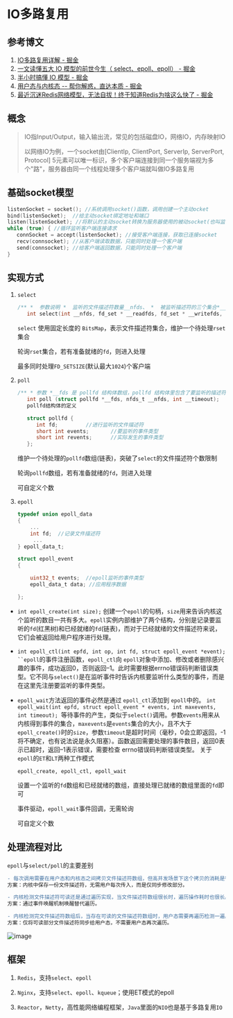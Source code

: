 # IO多路复用

## 参考博文

1. [IO多路复用详解 - 掘金](https://juejin.cn/post/7263731372606341177)
2. [一文读懂五大 IO 模型的前世今生（ select、epoll、epoll） - 掘金](https://juejin.cn/post/7265903586223456295)
3. [半小时搞懂 IO 模型 - 掘金](https://juejin.cn/post/7261252130441707557)
4. [用户态与内核态 -- 帮你解惑，直达本质 - 掘金](https://juejin.cn/post/6920621924791894023)
5. [最近沉迷Redis网络模型，无法自拔！终于知道Redis为啥这么快了 - 掘金](https://juejin.cn/post/7174290554467909639)

## 概念

> IO指Input/Output，输入输出流，常见的包括磁盘IO，网络IO，内存映射IO
> 
> 以网络IO为例，一个socket由[ClientIp, ClientPort, ServerIp, ServerPort, Protocol] 5元素可以唯一标识，多个客户端连接到同一个服务端视为多个"路"，服务器由同一个线程处理多个客户端就叫做IO多路复用

## 基础socket模型

```c
listenSocket = socket(); //系统调用socket()函数，调用创建一个主动ocket
bind(listenSocket);  //给主动socket绑定地址和端口
listen(listenSocket); //将默认的主动socket转换为服务器使用的被动socket(也叫监听socket)
while (true) { //循环监听客户端连接请求
   connSocket = accept(listenSocket); //接受客户端连接，获取已连接socket
   recv(connsocket); //从客户端读取数据，只能同时处理一个客户端
   send(connsocket); //给客户端返回数据，只能同时处理一个客户端
}
```

## 实现方式

1. `select`
   
   ```c
   /** *  参数说明 *  监听的文件描述符数量__nfds、 *  被监听描述符的三个集合*__readfds,*__writefds和*__exceptfds *  监听时阻塞等待的超时时长*__timeout *  返回值：返回一个socket对应的文件描述符    */
      int select(int __nfds, fd_set * __readfds, fd_set * __writefds, fd_set * __exceptfds, struct timeval * __timeout)
   ```
   
    `select` 使用固定长度的 `BitsMap`，表示文件描述符集合，维护一个待处理`rset`集合
   
    轮询`rset`集合，若有准备就绪的`fd`，则进入处理
   
    最多同时处理`FD_SETSIZE`(默认最大`1024`)个客户端

2. `poll`
   
   ```c
   /** * 参数 *__fds 是 pollfd 结构体数组，pollfd 结构体里包含了要监听的描述符，以及该描述符上要监听的事件类型 * 参数 __nfds 表示的是 *__fds 数组的元素个数 *  __timeout 表示 poll 函数阻塞的超时时间    */
      int poll (struct pollfd *__fds, nfds_t __nfds, int __timeout);
      pollfd结构体的定义
   
      struct pollfd {
         int fd;         //进行监听的文件描述符
         short int events;       //要监听的事件类型
         short int revents;      //实际发生的事件类型
      };
   ```
   
   维护一个待处理的`pollfd`数组(链表)，突破了`select`的文件描述符个数限制
   
   轮询`pollfd`数组，若有准备就绪的`fd`，则进入处理
   
   可自定义个数

3. `epoll`
   
   ```c
   typedef union epoll_data
   {
       ...
       int fd;  //记录文件描述符
        ...
   } epoll_data_t;
   
   struct epoll_event
   {
   
       uint32_t events;  //epoll监听的事件类型
       epoll_data_t data; //应用程序数据
   
   };
   ```
- `int epoll_create(int size);` 创建一个`epoll`的句柄，`size`用来告诉内核这个监听的数目一共有多大。`epoll`实例内部维护了两个结构，分别是记录要监听的`fd`(红黑树)和已经就绪的`fd`(链表)，而对于已经就绪的文件描述符来说，它们会被返回给用户程序进行处理。

- `int epoll_ctl(int epfd, int op, int fd, struct epoll_event *event); ``epoll`的事件注册函数，`epoll_ctl`向 `epoll`对象中添加、修改或者删除感兴趣的事件，成功返回0，否则返回–1。此时需要根据errno错误码判断错误类型。它不同与`select()`是在监听事件时告诉内核要监听什么类型的事件，而是在这里先注册要监听的事件类型。

- `epoll_wait`方法返回的事件必然是通过 `epoll_ctl`添加到 `epoll`中的。 `int epoll_wait(int epfd, struct epoll_event * events, int maxevents, int timeout); `等待事件的产生，类似于`select()`调用。参数`events`用来从内核得到事件的集合，`maxevents`是`events`集合的大小，且不大于`epoll_create()`时的`size`，参数`timeout`是超时时间（毫秒，0会立即返回，-1将不确定，也有说法说是永久阻塞）。函数返回需要处理的事件数目，返回0表示已超时，返回–1表示错误，需要检查 errno错误码判断错误类型。 关于`epoll`的`ET`和`LT`两种工作模式
  
  `epoll_create, epoll_ctl, epoll_wait`
  
  设置一个监听的`fd`数组和已经就绪的数组，直接处理已就绪的数组里面的`fd`即可
  
  事件驱动，`epoll_wait`事件回调，无需轮询
  
  可自定义个数

## 处理流程对比

`epoll`与`select/poll`的主要差别

```diff
- 每次调用需要在用户态和内核态之间拷贝文件描述符数组，但高并发场景下这个拷贝的消耗是很大的。
方案：内核中保存一份文件描述符，无需用户每次传入，而是仅同步修改部分。

- 内核检测文件描述符可读还是通过遍历实现，当文件描述符数组很长时，遍历操作耗时也很长。
方案：通过事件唤醒机制唤醒替代遍历。

- 内核检测完文件描述符数组后，当存在可读的文件描述符数组时，用户态需要再遍历检测一遍。
方案：仅将可读部分文件描述符同步给用户态，不需要用户态再次遍历。
```

![image](https://p3-juejin.byteimg.com/tos-cn-i-k3u1fbpfcp/bf1fea044b964a30bb1e2ac6ebda9c21~tplv-k3u1fbpfcp-zoom-in-crop-mark:1512:0:0:0.awebp)

## 框架

1. `Redis`，支持`select`、`epoll`

2. `Nginx`，支持`select`、`epoll`、`kqueue`；使用ET模式的epoll

3. `Reactor`，`Netty`，高性能网络编程框架，`Java`里面的`NIO`也是基于多路复用`IO`